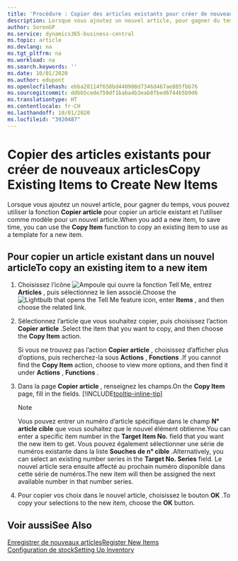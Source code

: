 ```yaml
---
title: 'Procédure : Copier des articles existants pour créer de nouveaux articles'
description: Lorsque vous ajoutez un nouvel article, pour gagner du temps, vous pouvez utiliser la fonction Copier article pour copier un article existant et l’utiliser comme modèle pour un nouvel article.
author: SorenGP
ms.service: dynamics365-business-central
ms.topic: article
ms.devlang: na
ms.tgt_pltfrm: na
ms.workload: na
ms.search.keywords: ''
ms.date: 10/01/2020
ms.author: edupont
ms.openlocfilehash: ebba20114f658bd440908d7346d467ae885fbb76
ms.sourcegitcommit: ddbb5cede750df1baba4b3eab8fbed6744b5b9d6
ms.translationtype: HT
ms.contentlocale: fr-CH
ms.lasthandoff: 10/01/2020
ms.locfileid: "3920487"
---
```

# <a name="copy-existing-items-to-create-new-items"></a><span data-ttu-id="fa154-103">Copier des articles existants pour créer de nouveaux articles</span><span class="sxs-lookup"><span data-stu-id="fa154-103">Copy Existing Items to Create New Items</span></span>

<span data-ttu-id="fa154-104">Lorsque vous ajoutez un nouvel article, pour gagner du temps, vous pouvez utiliser la fonction **Copier article** pour copier un article existant et l’utiliser comme modèle pour un nouvel article.</span><span class="sxs-lookup"><span data-stu-id="fa154-104">When you add a new item, to save time, you can use the **Copy Item** function to copy an existing item to use as a template for a new item.</span></span>  

## <a name="to-copy-an-existing-item-to-a-new-item"></a><span data-ttu-id="fa154-105">Pour copier un article existant dans un nouvel article</span><span class="sxs-lookup"><span data-stu-id="fa154-105">To copy an existing item to a new item</span></span>

1. <span data-ttu-id="fa154-106">Choisissez l’icône ![Ampoule qui ouvre la fonction Tell Me](media/ui-search/search_small.png "Dites-moi ce que vous voulez faire"), entrez **Articles** , puis sélectionnez le lien associé.</span><span class="sxs-lookup"><span data-stu-id="fa154-106">Choose the ![Lightbulb that opens the Tell Me feature](media/ui-search/search_small.png "Tell me what you want to do") icon, enter **Items** , and then choose the related link.</span></span>  
2. <span data-ttu-id="fa154-107">Sélectionnez l’article que vous souhaitez copier, puis choisissez l’action **Copier article** .</span><span class="sxs-lookup"><span data-stu-id="fa154-107">Select the item that you want to copy, and then choose the **Copy Item** action.</span></span>  

    <span data-ttu-id="fa154-108">Si vous ne trouvez pas l’action **Copier article** , choisissez d’afficher plus d’options, puis recherchez-la sous **Actions** , **Fonctions** .</span><span class="sxs-lookup"><span data-stu-id="fa154-108">If you cannot find the **Copy Item** action, choose to view more options, and then find it under **Actions** , **Functions** .</span></span>  

3. <span data-ttu-id="fa154-109">Dans la page **Copier article** , renseignez les champs.</span><span class="sxs-lookup"><span data-stu-id="fa154-109">On the **Copy Item** page, fill in the fields.</span></span> [!INCLUDE[tooltip-inline-tip](includes/tooltip-inline-tip_md.md)]

    > [!NOTE]  
    > <span data-ttu-id="fa154-110">Vous pouvez entrer un numéro d’article spécifique dans le champ **N° article cible** que vous souhaitez que le nouvel élément obtienne.</span><span class="sxs-lookup"><span data-stu-id="fa154-110">You can enter a specific item number in the **Target Item No.** field that you want the new item to get.</span></span> <span data-ttu-id="fa154-111">Vous pouvez également sélectionner une série de numéros existante dans la liste **Souches de n° cible** .</span><span class="sxs-lookup"><span data-stu-id="fa154-111">Alternatively, you can select an existing number series in the **Target No. Series** field.</span></span> <span data-ttu-id="fa154-112">Le nouvel article sera ensuite affecté au prochain numéro disponible dans cette série de numéros.</span><span class="sxs-lookup"><span data-stu-id="fa154-112">The new item will then be assigned the next available number in that number series.</span></span>  

4. <span data-ttu-id="fa154-113">Pour copier vos choix dans le nouvel article, choisissez le bouton **OK** .</span><span class="sxs-lookup"><span data-stu-id="fa154-113">To copy your selections to the new item, choose the **OK** button.</span></span>  

## <a name="see-also"></a><span data-ttu-id="fa154-114">Voir aussi</span><span class="sxs-lookup"><span data-stu-id="fa154-114">See Also</span></span>

[<span data-ttu-id="fa154-115">Enregistrer de nouveaux articles</span><span class="sxs-lookup"><span data-stu-id="fa154-115">Register New Items</span></span>](inventory-how-register-new-items.md)  
[<span data-ttu-id="fa154-116">Configuration de stock</span><span class="sxs-lookup"><span data-stu-id="fa154-116">Setting Up Inventory</span></span>](inventory-setup-inventory.md)  

